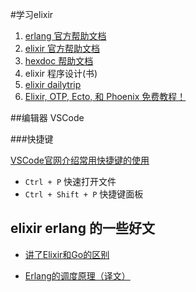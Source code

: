 #学习elixir
1. [erlang 官方帮助文档](http://erlang.org/doc/index.html)
2. [elixir 官方帮助文档](https://elixir-lang.org/getting-started/processes.html#spawn)
3. [hexdoc 帮助文档](https://hexdocs.pm/elixir/syntax-reference.html)
4. elixir 程序设计(书)
5. [elixir dailytrip](https://www.dailydrip.com/topics/elixir/drips)
6. [Elixir, OTP, Ecto, 和 Phoenix 免费教程！](https://www.jianshu.com/p/6c436d487265)


##编辑器 VSCode



###快捷键

[VSCode官网介绍常用快捷键的使用](https://code.visualstudio.com/docs/getstarted/tips-and-tricks#vscode)

- `Ctrl + P` 快速打开文件
- `Ctrl + Shift + P` 快捷键面板


## elixir erlang 的一些好文

- [讲了Elixir和Go的区别](https://my.oschina.net/nicozhang/blog/1645056)

- [Erlang的调度原理（译文）](http://www.cnblogs.com/zhengsyao/p/how_erlang_does_scheduling_translation.html)
